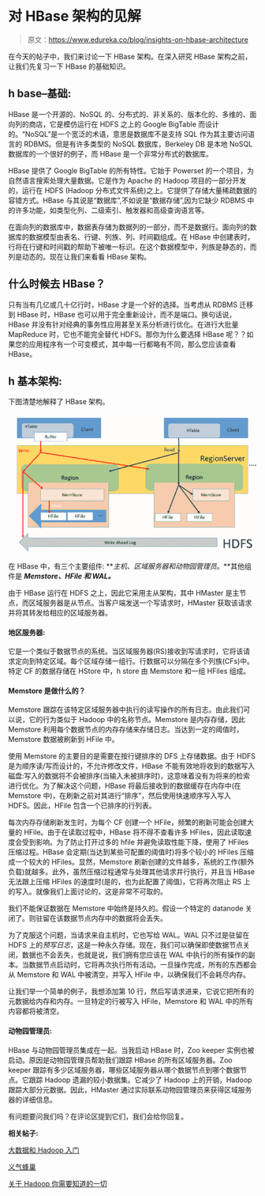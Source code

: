 # 对 HBase 架构的见解

> 原文：<https://www.edureka.co/blog/insights-on-hbase-architecture>

在今天的帖子中，我们来讨论一下 HBase 架构。在深入研究 HBase 架构之前，让我们先复习一下 HBase 的基础知识。

## h base–基础:

HBase 是一个开源的、NoSQL 的、分布式的、非关系的、版本化的、多维的、面向列的商店，它是模仿运行在 HDFS 之上的 Google BigTable 而设计的。“NoSQL”是一个宽泛的术语，意思是数据库不是支持 SQL 作为其主要访问语言的 RDBMS。但是有许多类型的 NoSQL 数据库，Berkeley DB 是本地 NoSQL 数据库的一个很好的例子，而 HBase 是一个非常分布式的数据库。

HBase 提供了 Google BigTable 的所有特性。它始于 Powerset 的一个项目，为自然语言搜索处理大量数据。它是作为 Apache 的 Hadoop 项目的一部分开发的，运行在 HDFS (Hadoop 分布式文件系统)之上。它提供了存储大量稀疏数据的容错方式。HBase 与其说是“数据库”,不如说是“数据存储”,因为它缺少 RDBMS 中的许多功能，如类型化列、二级索引、触发器和高级查询语言等。

在面向列的数据库中，数据表存储为数据列的一部分，而不是数据行。面向列的数据库的数据模型由表名、行键、列族、列、时间戳组成。在 HBase 中创建表时，行将在行键和时间戳的帮助下被唯一标识。在这个数据模型中，列族是静态的，而列是动态的。现在让我们来看看 HBase 架构。

## **什么时候去 HBase？**

只有当有几亿或几十亿行时，HBase 才是一个好的选择。当考虑从 RDBMS 迁移到 HBase 时，HBase 也可以用于完全重新设计，而不是端口。换句话说，HBase 并没有针对经典的事务性应用甚至关系分析进行优化。在进行大批量 MapReduce 时，它也不能完全替代 HDFS。那你为什么要选择 HBase 呢？？如果您的应用程序有一个可变模式，其中每一行都略有不同，那么您应该查看 HBase。

## h 基本架构:

下图清楚地解释了 HBase 架构。

[![Insights on HBase Architecture](img/25ba7cb10e3d5876fe43b5baf557aa2c.png "HBase Architecture")](https://www.edureka.co/blog/insights-on-hbase-architecture)

在 HBase 中，有三个主要组件: ***主机、区域服务器和动物园管理员*。**其他组件是 ***Memstore、HFile 和 WAL。***

由于 HBase 运行在 HDFS 之上，因此它采用主从架构，其中 HMaster 是主节点，而区域服务器是从节点。当客户端发送一个写请求时，HMaster 获取该请求并将其转发给相应的区域服务器。

#### **地区服务器:**

它是一个类似于数据节点的系统。当区域服务器(RS)接收到写请求时，它将该请求定向到特定区域。每个区域存储一组行。行数据可以分隔在多个列族(CFs)中。特定 CF 的数据存储在 HStore 中，h store 由 Memstore 和一组 HFiles 组成。

#### Memstore 是做什么的？

Memstore 跟踪在该特定区域服务器中执行的读写操作的所有日志。由此我们可以说，它的行为类似于 Hadoop 中的名称节点。Memstore 是内存存储，因此 Memstore 利用每个数据节点的内存存储来存储日志。当达到一定的阈值时，Memstore 数据被刷新到 HFile 中。

使用 Memstore 的主要目的是需要在按行键排序的 DFS 上存储数据。由于 HDFS 是为顺序读/写而设计的，不允许修改文件，HBase 不能有效地将收到的数据写入磁盘:写入的数据将不会被排序(当输入未被排序时)，这意味着没有为将来的检索进行优化。为了解决这个问题，HBase 将最后接收到的数据缓存在内存中(在 Memstore 中)，在刷新之前对其进行“排序”，然后使用快速顺序写入写入 HDFS。因此，HFile 包含一个已排序的行列表。

每次内存存储刷新发生时，为每个 CF 创建一个 HFile，频繁的刷新可能会创建大量的 HFile。由于在读取过程中，HBase 将不得不查看许多 HFiles，因此读取速度会受到影响。为了防止打开过多的 hfile 并避免读取性能下降，使用了 HFiles 压缩过程。HBase 会定期(当达到某些可配置的阈值时)将多个较小的 HFiles 压缩成一个较大的 HFiles。显然，Memstore 刷新创建的文件越多，系统的工作(额外负载)就越多。此外，虽然压缩过程通常与处理其他请求并行执行，并且当 HBase 无法跟上压缩 HFiles 的速度时(是的，也为此配置了阈值)，它将再次阻止 RS 上的写入。就像我们上面讨论的，这是非常不可取的。

我们不能保证数据在 Memstore 中始终是持久的。假设一个特定的 datanode 关闭了。则驻留在该数据节点内存中的数据将会丢失。

为了克服这个问题，当请求来自主机时，它也写给 WAL。WAL 只不过是驻留在 HDFS 上的*预写日志*，这是一种永久存储。现在，我们可以确保即使数据节点关闭，数据也不会丢失，也就是说，我们拥有您应该在 WAL 中执行的所有操作的副本。当数据节点启动时，它将再次执行所有活动。一旦操作完成，所有的东西都会从 Memstore 和 WAL 中被清空，并写入 HFile 中，以确保我们不会耗尽内存。

让我们举一个简单的例子，我想添加第 10 行，然后写请求进来，它说它把所有的元数据给内存和内存。一旦特定的行被写入 HFile，Memstore 和 WAL 中的所有内容都将被清空。

#### 动物园管理员:

HBase 与动物园管理员集成在一起。当我启动 HBase 时，Zoo keeper 实例也被启动。原因是动物园管理员帮助我们跟踪 HBase 的所有区域服务器。Zoo keeper 跟踪有多少区域服务器，哪些区域服务器从哪个数据节点到哪个数据节点。它跟踪 Hadoop 遗漏的较小数据集。它减少了 Hadoop 上的开销，Hadoop 跟踪大部分元数据。因此，HMaster 通过实际联系动物园管理员来获得区域服务器的详细信息。

有问题要问我们吗？在评论区提到它们，我们会给你回复。

**相关帖子:**

[大数据和 Hadoop 入门](https://www.edureka.co/big-data-and-hadoop)

[义气蜂巢](https://www.edureka.co/blog/hive-commands-with-examples "Hive Commands")

[关于 Hadoop 你需要知道的一切](https://www.edureka.co/blog/hadoop-tutorial/)